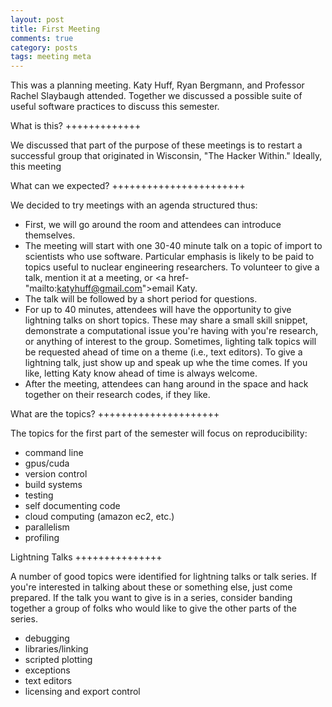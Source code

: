 ```yaml
---
layout: post
title: First Meeting
comments: true
category: posts
tags: meeting meta
---
```


This was a planning meeting. Katy Huff, Ryan Bergmann, and Professor Rachel 
Slaybaugh attended. Together we discussed a possible suite of useful software 
practices to discuss this semester. 

What is this?
+++++++++++++

We discussed that part of the purpose of these meetings is to restart a 
successful group that originated in Wisconsin, "The Hacker Within." Ideally, 
this meeting

What can we expected?
+++++++++++++++++++++++

We decided to try meetings with an agenda structured thus:

- First, we will go around the room and attendees can introduce themselves. 
- The meeting will start with one 30-40 minute talk on a topic of import to 
  scientists who use software.  Particular emphasis is likely to be paid to 
  topics useful to nuclear engineering researchers. To volunteer to give a talk, 
  mention it at a meeting, or <a href-"mailto:katyhuff@gmail.com">email 
  Katy.</a>
- The talk will be followed by a short period for questions. 
- For up to 40 minutes, attendees will have the opportunity to give lightning 
  talks on short topics. These may share a small skill snippet, demonstrate a 
  computational issue you're having with you're research, or anything of 
  interest to the group. Sometimes, lighting talk topics will be requested ahead 
  of time on a theme (i.e., text editors). To give a lightning talk, just show 
  up and speak up whe the time comes. If you like, letting Katy know ahead of 
  time is always welcome.
- After the meeting, attendees can hang around in the space and hack together on 
  their research codes, if they like.

What are the topics?
+++++++++++++++++++++

The topics for the first part of the semester will focus on reproducibility:
- command line
- gpus/cuda  
- version control
- build systems 
- testing 
- self documenting code
- cloud computing (amazon ec2, etc.) 
- parallelism 
- profiling

Lightning Talks
+++++++++++++++

A number of good topics were identified for lightning talks or talk series. If
you're interested in talking about these or something else, just come prepared.
If the talk you want to give is in a series, consider banding together a group
of folks who would like to give the other parts of the series. 

- debugging
- libraries/linking
- scripted plotting
- exceptions  
- text editors 
- licensing and export control
